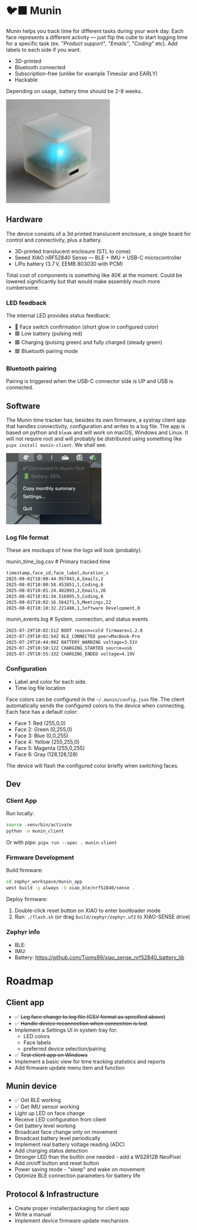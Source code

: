 # 🐦‍⬛ Munin

Munin helps you track time for different tasks during your work day. Each face represents a different activity — just flip the cube to start logging time for a specific task (ex. _"Product support"_, _"Emails"_, _"Coding"_ etc). Add labels to each side if you want.

- 3D-printed
- Bluetooth connected
- Subscription-free (unlike for example Timeular and EARLY)
- Hackable

Depending on usage, battery time should be 2-8 weeks.

![Munin mockup](munin-mockup.png)

## Hardware

The device consists of a 3d printed translucent enclosure, a single board for control and connectivity, plus a battery.

- 3D-printed translucent enclosure (STL to come)
- Seeed XIAO nRF52840 Sense — BLE + IMU + USB-C microcontroller
- LiPo battery (3.7 V, EEMB 803030 with PCM)

Total cost of components is something like 40€ at the moment. Could be lowered significantly but that would make assembly much more cumbersome.

### LED feedback

The internal LED provides status feedback:

- :rainbow: Face switch confirmation (short glow in configured color)
- :red_square: Low battery (pulsing red)
- :green_square: Charging (pulsing green) and fully charged (steady green)
- :blue_square: Bluetooth pairing mode

### Bluetooth pairing

Pairing is triggered when the USB-C connector side is UP and USB is connected.

## Software

The Munin time tracker has, besides its own firmware, a systray client app that handles connectivity, configuration and writes to a log file. The app is based on python and `bleak` and will work on macOS, Windows and Linux. It will not require root and will probably be distributed using something like `pipx install munin-client`. We shall see.

![Munin systray](systray_screenshot.png)

### Log file format

These are mockups of how the logs will look (probably).

munin_time_log.csv # Primary tracked time

```
timestamp,face_id,face_label,duration_s
2025-08-01T10:00:44.957943,6,Emails,2
2025-08-01T10:00:58.453851,1,Coding,6
2025-08-01T10:01:24.482893,2,Emails,26
2025-08-01T10:01:34.516895,5,Coding,8
2025-08-01T10:02:16.564271,5,Meetings,22
2025-08-01T10:10:32.221486,1,Software Development,0
```

munin_events.log # System, connection, and status events

```
2025-07-29T10:02:51Z BOOT reason=cold firmware=1.2.0
2025-07-29T10:02:54Z BLE_CONNECTED peer=MacBook-Pro
2025-07-29T10:44:00Z BATTERY_WARNING voltage=3.51V
2025-07-29T10:50:12Z CHARGING_STARTED source=usb
2025-07-29T10:55:33Z CHARGING_ENDED voltage=4.19V
```

### Configuration

- Label and color for each side.
- Time log file location

Face colors can be configured in the `~/.munin/config.json` file. The client automatically sends the configured colors to the device when connecting. Each face has a default color:

- Face 1: Red (255,0,0)
- Face 2: Green (0,255,0)
- Face 3: Blue (0,0,255)
- Face 4: Yellow (255,255,0)
- Face 5: Magenta (255,0,255)
- Face 6: Gray (128,128,128)

The device will flash the configured color briefly when switching faces.

## Dev

### Client App

Run locally:
```bash
source .venv/bin/activate
python -m munin_client
```

Or with pipx:
`pipx run --spec . munin-client`

### Firmware Development

Build firmware:
```bash
cd zephyr_workspace/munin_app
west build -p always -b xiao_ble/nrf52840/sense .
```

Deploy firmware:
1. Double-click reset button on XIAO to enter bootloader mode
2. Run: `./flash.sh` (or drag `build/zephyr/zephyr.uf2` to XIAO-SENSE drive)

### Zephyr info 

* BLE:
* IMU: 
* Battery: https://github.com/Tjoms99/xiao_sense_nrf52840_battery_lib

# Roadmap

## Client app

- ✅ ~~Log face change to log file (CSV format as specified above)~~ 
- ✅ ~~Handle device reconnection when connection is lost~~ 
- Implement a Settings UI in system tray for:
  - LED colors
  - Face labels
  - preferred device selection/pairing
- ✅ ~~Test client app on Windows~~
- Implement a basic view for time tracking statistics and reports
- Add firmware update menu item and function

## Munin device

- ✅ Get BLE working
- ✅ Get IMU sensor working
- Light up LED on face change 
- Receive LED configuration from client 
- Get battery level working
- Broadcast face change only on movement
- Broadcast battery level periodically
- Implement real battery voltage reading (ADC)
- Add charging status detection 
- Stronger LED than the builtin one needed - add a WS2812B NeoPixel
- Add on/off button and reset button
- Power saving mode - "sleep" and wake on movement
- Optimize BLE connection parameters for battery life

## Protocol & Infrastructure

- Create proper installer/packaging for client app
- Write a manual
- Implement device firmware update mechanism
